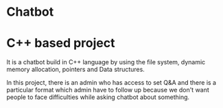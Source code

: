 # Chatbot
 
# C++ based project
It is a chatbot build in C++ language by using the file system, dynamic memory allocation, pointers and Data structures.

In this project, there is an admin who has access to set Q&A and there is a particular format which admin have to follow up because we don't want people to face difficulties while asking chatbot about something.

